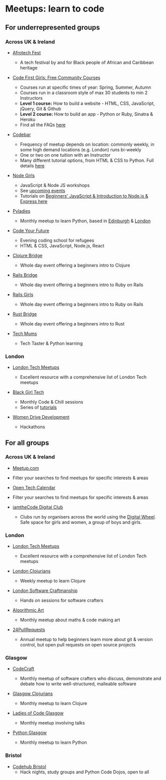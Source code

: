 # Meetups: learn to code


## For underrepresented groups

### Across UK & Ireland

* [Afrotech Fest](https://www.afrotechfest.co.uk/)
   * A tech festival by and for Black people of African and Caribbean heritage


* [Code First Girls: Free Community Courses](https://www.codefirstgirls.org.uk/free-community-courses.html)
    * Courses run at specific times of year: Spring, Summer, Autumn
    * Courses run in a classroom style of max 30 students to min 2 Instructors    
    * **Level 1 course:** How to build a website - HTML, CSS, JavaScript, jQuery, Git & Github
    * **Level 2 course:** How to build an app - Python or Ruby, Sinatra & Heroku
    * Find all the FAQs [here](https://www.codefirstgirls.org.uk/community-course-faqs.html)

* [Codebar](https://codebar.io/)
    * Frequency of meetup depends on location: commonly weekly, in some high demand locations (e.g. London) runs bi-weekly
    * One or two on one tuition with an Instructor
    * Many different tutorial options, from HTML & CSS to Python. Full details [here](http://tutorials.codebar.io/)

* [Node Girls](https://nodegirls.com/)
    * JavaScript & Node JS workshops
    * See [upcoming events](https://nodegirls.com/events.html)
    * Tutorials on [Beginners' JavaScript & Introduction to Node.js & Express here](https://nodegirls.com/resources.html)

* [Pyladies](http://www.pyladies.com/)
    * Monthly meetup to learn Python, based in [Edinburgh](https://www.meetup.com/PyLadiesEdinburgh/) & [London](https://www.meetup.com/pyladieslondon/)

* [Code Your Future](https://codeyourfuture.io/)
    * Evening coding school for refugees
    * HTML & CSS, JavaScript, Node.js, React

* [Clojure Bridge](https://clojurebridge.org/)
    * Whole day event offering a beginners intro to Clojure

* [Rails Bridge](http://railsbridge.org/)
    * Whole day event offering a beginners intro to Ruby on Rails

* [Rails Girls](http://railsgirls.com/)
    * Whole day event offering a beginners intro to Ruby on Rails

* [Rust Bridge]( https://rustbridge.github.io/)
    * Whole day event offering a beginners intro to Rust

* [Tech Mums](http://techmums.co/)
    * Tech Taster & Python learning


### London

* [London Tech Meetups](http://londontechmeetups.com/#underrepresented)
    * Excellent resource with a comprehensive list of London Tech meetups

* [Black Girl Tech](https://home.blackgirl.tech/)
    * Monthly Code & Chill sessions
    * Series of [tutorials](https://home.blackgirl.tech/)

 * [Women Drive Development](http://womendrivendev.org)
    *  Hackathons

## For all groups

### Across UK & Ireland

* [Meetup.com](http://meetup.com/)
 * Filter your searches to find meetups for specific interests & areas

* [Open Tech Calendar](https://opentechcalendar.co.uk/event)
 * Filter your searches to find meetups for specific interests & areas

* [iamtheCode Digital Club](http://www.iamthecode.org/)
   * Clubs run by organisers across the world using the [Digital Wheel](http://www.iamthecode.org/digital-wheel/). Safe space for girls and women, a group of boys and girls.


### London

* [London Tech Meetups](http://londontechmeetups.com/)
    * Excellent resource with a comprehensive list of London Tech meetups

* [London Clojurians](https://www.meetup.com/London-Clojurians/)
    * Weekly meetup to learn Clojure  

* [London Software Craftmanship](https://www.meetup.com/london-software-craftsmanship/)
    * Hands on sessions for software crafters

* [Algorithmic Art](https://www.meetup.com/Algorithmic-Art/)
    * Monthly meetup about maths & code making art

* [24PullRequests](https://24pullrequests.com/dashboard)
    * Annual meetup to help beginners learn more about git & version control, but open pull requests on open source projects

### Glasgow

* [CodeCraft](https://www.codecraftuk.org/)
  * Monthly meetup of software crafters who discuss, demonstrate and debate how to write well-structured, malleable software  

* [Glasgow Clojurians](https://www.meetup.com/Glasgow-Software-Development-Meetup/)
  * Monthly meetup to learn Clojure

* [Ladies of Code Glasgow](https://www.meetup.com/Ladies-of-Code-Glasgow/)
  * Monthly meetup involving talks  

* [Python Glasgow](https://www.meetup.com/Python-Glasgow/)
  * Monthly meetup to learn Python  

 ### Bristol

* [Codehub Bristol](https://www.meetup.com/codehub-bristol/)
   * Hack nights, study groups and Python Code Dojos, open to all
